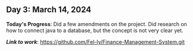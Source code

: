 ## Day 3: March 14, 2024

**Today's Progress**: Did a few amendments on the project. Did research on how to connect java to a database, but the concept is not very clear yet.

___Link to work___: https://github.com/Fel-ly/Finance-Management-System.git
